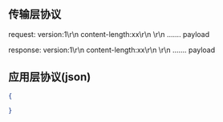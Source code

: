 ## 传输层协议
request:
    version:1<space>\r\n
    content-length:xx<space>\r\n
    \r\n
    .......  payload

response:
    version:1<space>\r\n
    content-length:xx<space>\r\n
    \r\n
    .......  payload    
## 应用层协议(json)
```json
{
    
}



```
